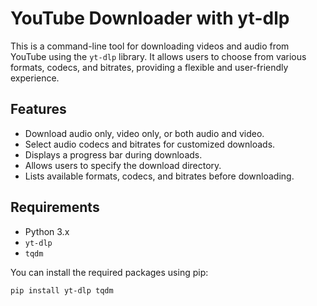 # YouTube Downloader with yt-dlp

This is a command-line tool for downloading videos and audio from YouTube using the `yt-dlp` library. It allows users to choose from various formats, codecs, and bitrates, providing a flexible and user-friendly experience.

## Features

- Download audio only, video only, or both audio and video.
- Select audio codecs and bitrates for customized downloads.
- Displays a progress bar during downloads.
- Allows users to specify the download directory.
- Lists available formats, codecs, and bitrates before downloading.

## Requirements

- Python 3.x
- `yt-dlp`
- `tqdm`

You can install the required packages using pip:

```bash
pip install yt-dlp tqdm
